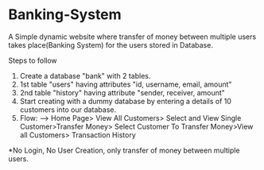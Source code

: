 # Banking-System
A Simple dynamic website where transfer of money between multiple users takes place(Banking System) for the users stored in Database.


Steps to follow

1) Create a database "bank" with 2 tables.
2) 1st table "users" having attributes "id, username, email, amount"
3) 2nd table "history" having attribute "sender, receiver, amount"
4) Start creating with a dummy database by entering a details of 10 customers into our database.
5) Flow: --> Home Page> View All Customers> Select and View Single Customer>Transfer Money> Select Customer To Transfer Money>View all Customers> Transaction History


*No Login, No User Creation, only transfer of money between multiple users.
